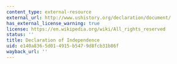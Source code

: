 ```yaml
---
content_type: external-resource
external_url: http://www.ushistory.org/declaration/document/
has_external_license_warning: true
license: https://en.wikipedia.org/wiki/All_rights_reserved
status: ''
title: Declaration of Independence
uid: e140a836-5d01-4915-b547-9d8fcb31b86f
wayback_url: ''
---
```

